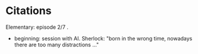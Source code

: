 # Citations

Elementary: episode 2/7 . 
- beginning: session with AI. Sherlock: "born in the wrong time, nowadays there are too many distractions ..."
